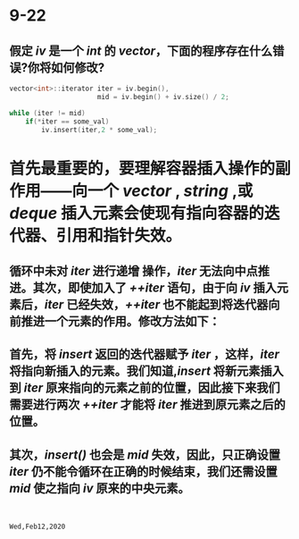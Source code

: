 # 9-22

## 假定 _iv_ 是一个 _int_ 的 _vector_，下面的程序存在什么错误?你将如何修改?

```c++
vector<int>::iterator iter = iv.begin(),
                      mid = iv.begin() + iv.size() / 2;

while (iter != mid)
    if(*iter == some_val)
        iv.insert(iter,2 * some_val);
```

# **首先最重要的，要理解容器插入操作的副作用——向一个 _vector_ , _string_ ,或 _deque_ 插入元素会使现有指向容器的迭代器、引用和指针失效**。

## 循环中未对 _iter_ 进行递增 操作，_iter_ 无法向中点推进。其次，即使加入了 _++iter_ 语句，由于向 _iv_ 插入元素后，_iter_ 已经失效，_++iter_ 也不能起到将迭代器向前推进一个元素的作用。修改方法如下：

## 首先，将 _insert_ 返回的迭代器赋予 _iter_ ，这样，_iter_ 将指向新插入的元素。我们知道,_insert_ 将新元素插入到 _iter_ 原来指向的元素之前的位置，因此接下来我们需要进行两次 _++iter_ 才能将 _iter_ 推进到原元素之后的位置。

## 其次，_insert()_ 也会是 _mid_ 失效，因此，只正确设置 _iter_ 仍不能令循环在正确的时候结束，我们还需设置 _mid_ 使之指向 _iv_ 原来的中央元素。

&nbsp;

`Wed,Feb12,2020`
